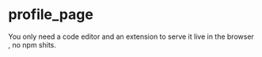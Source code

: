 # profile_page
You only need a code editor and an extension to serve it live in the browser , no npm shits.
